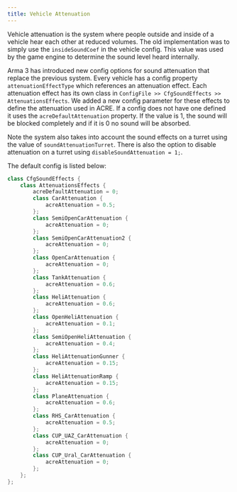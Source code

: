 ```yaml
---
title: Vehicle Attenuation
---
```


Vehicle attenuation is the system where people outside and inside of a vehicle hear each other at reduced volumes. The old implementation was to simply use the `insideSoundCoef` in the vehicle config. This value was used by the game engine to determine the sound level heard internally.

Arma 3 has introduced new config options for sound attenuation that replace the previous system. Every vehicle has a config property `attenuationEffectType` which references an attenuation effect. Each attenuation effect has its own class in `ConfigFile >> CfgSoundEffects >> AttenuationsEffects`. We added a new config parameter for these effects to define the attenuation used in ACRE. If a config does not have one defined it uses the `acreDefaultAttenuation` property. If the value is 1, the sound will be blocked completely and if it is 0 no sound will be absorbed.

Note the system also takes into account the sound effects on a turret using the value of `soundAttenuationTurret`. There is also the option to disable attenuation on a turret using `disableSoundAttenuation = 1;`.

The default config is listed below:

```cpp
class CfgSoundEffects {
    class AttenuationsEffects {
        acreDefaultAttenuation = 0;
        class CarAttenuation {
            acreAttenuation = 0.5;
        };
        class SemiOpenCarAttenuation {
            acreAttenuation = 0;
        };
        class SemiOpenCarAttenuation2 {
            acreAttenuation = 0;
        };
        class OpenCarAttenuation {
            acreAttenuation = 0;
        };
        class TankAttenuation {
            acreAttenuation = 0.6;
        };
        class HeliAttenuation {
            acreAttenuation = 0.6;
        };
        class OpenHeliAttenuation {
            acreAttenuation = 0.1;
        };
        class SemiOpenHeliAttenuation {
            acreAttenuation = 0.4;
        };
        class HeliAttenuationGunner {
            acreAttenuation = 0.15;
        };
        class HeliAttenuationRamp {
            acreAttenuation = 0.15;
        };
        class PlaneAttenuation {
            acreAttenuation = 0.6;
        };
        class RHS_CarAttenuation {
            acreAttenuation = 0.5;
        };
        class CUP_UAZ_CarAttenuation {
            acreAttenuation = 0;
        };
        class CUP_Ural_CarAttenuation {
            acreAttenuation = 0;
        };
    };
};
```
